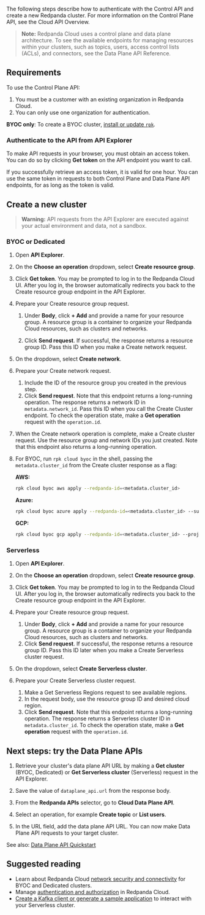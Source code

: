 The following steps describe how to authenticate with the Control API and create a new Redpanda cluster. For more information on the Control Plane API, see the Cloud API Overview.

> **Note:** Redpanda Cloud uses a control plane and data plane architecture. 
To see the available endpoints for managing resources within your clusters, such as topics, users, access control lists (ACLs), and connectors, see the Data Plane API Reference.

## Requirements

To use the Control Plane API:

1. You must be a customer with an existing organization in Redpanda Cloud.
2. You can only use one organization for authentication.

**BYOC only**: To create a BYOC cluster, [install or update `rpk`](https://docs.redpanda.com/redpanda-cloud/manage/rpk/rpk-install).

### Authenticate to the API from API Explorer

To make API requests in your browser, you must obtain an access token. You can do so by clicking **Get token** on the API endpoint you want to call.

If you successfully retrieve an access token, it is valid for one hour. You can use the same token in requests to both Control Plane and Data Plane API endpoints, for as long as the token is valid.

## Create a new cluster

> **Warning:** API requests from the API Explorer are executed against your actual environment and data, not a sandbox.

### BYOC or Dedicated

1. Open **API Explorer**.

1. On the **Choose an operation** dropdown, select **Create resource group**.

1. Click **Get token**. You may be prompted to log in to the Redpanda Cloud UI. After you log in, the browser automatically redirects you back to the Create resource group endpoint in the API Explorer.

1. Prepare your Create resource group request.

    1. Under **Body**, click **+ Add** and provide a name for your resource group. A resource group is a container to organize your Redpanda Cloud resources, such as clusters and networks.

    1. Click **Send request**. If successful, the response returns a resource group ID. Pass this ID when you make a Create network request. 

1. On the dropdown, select **Create network**.

1. Prepare your Create network request.

    1. Include the ID of the resource group you created in the previous step. 
    1. Click **Send request**. Note that this endpoint returns a long-running operation. The response returns a network ID in `metadata.network_id`. Pass this ID when you call the Create Cluster endpoint. To check the operation state, make a **Get operation** request with the `operation.id`.  

1. When the Create network operation is complete, make a Create cluster request. Use the resource group and network IDs you just created. Note that this endpoint also returns a long-running operation.

1. For BYOC, run `rpk cloud byoc` in the shell, passing the `metadata.cluster_id` from the Create cluster response as a flag:

   **AWS:**
   ```bash
   rpk cloud byoc aws apply --redpanda-id=<metadata.cluster_id>
   ```
   **Azure:**
   ```bash
   rpk cloud byoc azure apply --redpanda-id=<metadata.cluster_id> --subscription-id=<redpanda-cluster-azure-subscription-id>
   ```
   **GCP:**
   ```bash
   rpk cloud byoc gcp apply --redpanda-id=<metadata.cluster_id> --project-id=<gcp-project-id>
   ```

### Serverless

1. Open **API Explorer**.

1. On the **Choose an operation** dropdown, select **Create resource group**.
1. Click **Get token**. You may be prompted to log in to the Redpanda Cloud UI. After you log in, the browser automatically redirects you back to the Create resource group endpoint in the API Explorer.

1. Prepare your Create resource group request.

    1. Under **Body**, click **+ Add** and provide a name for your resource group. A resource group is a container to organize your Redpanda Cloud resources, such as clusters and networks.
    1. Click **Send request**. If successful, the response returns a resource group ID. Pass this ID later when you make a Create Serverless cluster request.

1. On the dropdown, select **Create Serverless cluster**.

1. Prepare your Create Serverless cluster request.

    1. Make a Get Serverless Regions request to see available regions.
    1. In the request body, use the resource group ID and desired cloud region.
    1. Click **Send request**. Note that this endpoint returns a long-running operation. The response returns a Serverless cluster ID in `metadata.cluster_id`. To check the operation state, make a **Get operation** request with the `operation.id`.

## Next steps: try the Data Plane APIs

1. Retrieve your cluster's data plane API URL by making a **Get cluster** (BYOC, Dedicated) or **Get Serverless cluster** (Serverless) request in the API Explorer.

1. Save the value of `dataplane_api.url` from the response body.
1. From the **Redpanda APIs** selector, go to **Cloud Data Plane API**.
1. Select an operation, for example **Create topic** or **List users**. 
1. In the URL field, add the data plane API URL. You can now make Data Plane API requests to your target cluster.

See also: [Data Plane API Quickstart](https://docs.redpanda.com/api/doc/cloud-dataplane/topic/topic-quickstart)

## Suggested reading

- Learn about Redpanda Cloud [network security and connectivity](https://docs.redpanda.com/redpanda-cloud/networking/) for BYOC and Dedicated clusters.
- Manage [authentication and authorization](https://docs.redpanda.com/redpanda-cloud/security/authorization/) in Redpanda Cloud.
- [Create a Kafka client or generate a sample application](https://docs.redpanda.com/redpanda-cloud/get-started/cluster-types/serverless/#connect-with-your-cluster) to interact with your Serverless cluster.